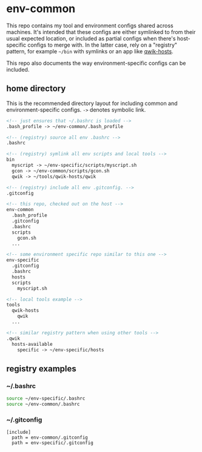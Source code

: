 # env-common
This repo contains my tool and environment configs shared across machines. It's intended that these configs are either symlinked to from their usual expected location, or included as partial configs when there's host-specific configs to merge with. In the latter case, rely on a "registry" pattern, for example `~/bin` with symlinks or an app like [qwik-hosts](https://github.com/RichardSchmitz/qwik-hosts).

This repo also documents the way environment-specific configs can be included.

## home directory
This is the recommended directory layout for including common and environment-specific configs. `->` denotes symbolic link.

```md
<!-- just ensures that ~/.bashrc is loaded -->
.bash_profile -> ~/env-common/.bash_profile

<!-- (registry) source all env .bashrc -->
.bashrc

<!-- (registry) symlink all env scripts and local tools -->
bin
  myscript -> ~/env-specific/scripts/myscript.sh
  gcon -> ~/env-common/scripts/gcon.sh
  qwik -> ~/tools/qwik-hosts/qwik

<!-- (registry) include all env .gitconfig. -->
.gitconfig

<!-- this repo, checked out on the host -->
env-common
  .bash_profile
  .gitconfig
  .bashrc
  scripts
    gcon.sh
  ...

<!-- some environment specific repo similar to this one -->
env-specific
  .gitconfig
  .bashrc
  hosts
  scripts
    myscript.sh

<!-- local tools example -->
tools
  qwik-hosts
    qwik
  ...

<!-- similar registry pattern when using other tools -->
.qwik
  hosts-available
    specific -> ~/env-specific/hosts
```

## registry examples

### ~/.bashrc
```sh
source ~/env-specific/.bashrc
source ~/env-common/.bashrc
```

### ~/.gitconfig
```
[include]
  path = env-common/.gitconfig
  path = env-specific/.gitconfig
```
